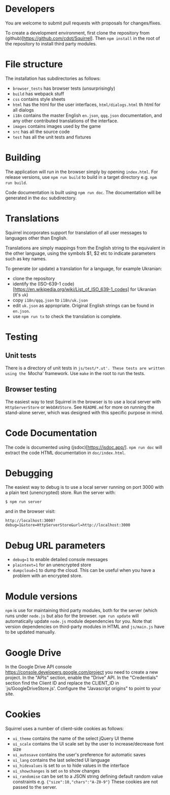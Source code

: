 # Developers

You are welcome to submit pull requests with proposals for changes/fixes.

To create a development environment, first clone the repository from (github)[https://github.com/cdot/Squirrel]. Then `npm install` in the root of the repository to install third party modules.

# File structure

The installation has subdirectories as follows:
* `browser_tests` has browser tests (unsurprisingly)
* `build` has webpack stuff
* `css` contains style sheets
* `html` has the html for the user interfaces, `html/dialogs.html` th html for all dialogs
* `i18n` contains the master English `en.json`, `qqq.json` documentation, and any other contributed translations of the interface.
* `images` contains images used by the game
* `src` has all the source code
* `test` has all the unit tests and fixtures

# Building

The application will run in the browser simply by opening `index.html`. For release versions, use `npm run build` to build in a target directory e.g. `npm run build`.

Code documentation is built using `npm run doc`. The documentation will be generated in the `doc` subdirectory.

# Translations

Squirrel incorporates support for translation of all user messages to
languages other than English.

Translations are simply mappings from the English string to the equivalent
in the other language, using the symbols $1, $2 etc to indicate parameters
such as key names.

To generate (or update) a translation for a language, for example Ukranian:
- clone the repository
- identify the (ISO-639-1 code)[https://en.wikipedia.org/wiki/List_of_ISO_639-1_codes] for Ukranian (it's `uk`)
- copy `i18n/qqq.json` to `i18n/uk.json`
- edit `uk.json` as appropriate. Original English strings can be found in `en.json`.
- use `npm run tx` to check the translation is complete.

# Testing

## Unit tests

There is a directory of unit tests in `js/test/*.ut'. These tests are written using the `Mocha' framework. Use `make` in the root to run the tests.

## Browser testing

The easiest way to test Squirrel in the browser is to use a local server
with `HttpServerStore` or `WebDAVStore`. See `README.md` for more on
running the stand-alone server, which was designed with this specific purpose in mind.

# Code Documentation

The code is documented using (jsdoc)[https://jsdoc.app/].
`npm run doc` will extract the code HTML documentation in `doc/index.html`.

# Debugging

The easiest way to debug is to use a local server running on port 3000
with a plain text (unencrypted) store. Run the server with:
```
$ npm run server
```
and in the browser visit:

`http://localhost:3000?debug=1&store=HttpServerStore&url=http://localhost:3000`

# Debug URL parameters
* `debug=1` to enable detailed console messages
* `plaintext=1` for an unencrypted store
* `dumpcloud=1` to dump the cloud. This can be useful when you have a
problem with an encrypted store.

# Module versions
`npm` is use for maintaining third party modules, both for the server (which runs under `node.js` but also for the browser. `npm run update` will automatically update `node.js` module dependencies
for you. Note that version dependencies on third-party modules in HTML
and `js/main.js` have to be updated manually.

# Google Drive

In the Google Drive API console https://console.developers.google.com/project
you need to create a new project. In the "APIs" section, enable the "Drive" API.
In the "Credentials" section find the Client ID and replace the CLIENT_ID
in `js/GoogleDriveStore.js'. Configure the "Javascript origins"
to point to your site.

# Cookies

Squirrel uses a number of client-side cookies as follows:

* `ui_theme` contains the name of the select jQuery UI theme
* `ui_scale` contains the UI scale set by the user to increase/decrease font size
* `ui_autosave` contains the user's preference for automatic saves
* `ui_lang` contains the last selected UI language
* `ui_hidevalues` is set to `on` to hide values in the interface
* `ui_showchanges` is set `on` to show changes
* `ui_randomise` can be set to a JSON string defining default random value constraints e.g. `{"size":10,"chars":"A-Z0-9"}`
These cookies are not passed to the server.
